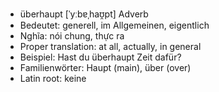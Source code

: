 - überhaupt	[ˈyːbɐˌhaʊ̯pt]	Adverb
- Bedeutet: generell, im Allgemeinen, eigentlich
- Nghĩa: nói chung, thực ra
- Proper translation: at all, actually, in general
- Beispiel: Hast du überhaupt Zeit dafür?
- Familienwörter: Haupt (main), über (over)	
- Latin root: keine